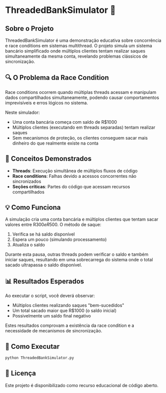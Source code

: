 # ThreadedBankSimulator 🏦

## Sobre o Projeto
ThreadedBankSimulator é uma demonstração educativa sobre concorrência e race conditions em sistemas multithread. O projeto simula um sistema bancário simplificado onde múltiplos clientes tentam realizar saques simultaneamente da mesma conta, revelando problemas clássicos de sincronização.

## 🔍 O Problema da Race Condition
Race conditions ocorrem quando múltiplas threads acessam e manipulam dados compartilhados simultaneamente, podendo causar comportamentos imprevisíveis e erros lógicos no sistema.

Neste simulador:
- Uma conta bancária começa com saldo de R$1000
- Múltiplos clientes (executando em threads separadas) tentam realizar saques
- Sem mecanismos de proteção, os clientes conseguem sacar mais dinheiro do que realmente existe na conta

## 🧠 Conceitos Demonstrados
- **Threads**: Execução simultânea de múltiplos fluxos de código
- **Race conditions**: Falhas devido a acessos concorrentes não sincronizados
- **Seções críticas**: Partes do código que acessam recursos compartilhados

## 💡 Como Funciona
A simulação cria uma conta bancária e múltiplos clientes que tentam sacar valores entre R$300 e R$500. O método de saque:

1. Verifica se há saldo disponível
2. Espera um pouco (simulando processamento)
3. Atualiza o saldo

Durante esta pausa, outras threads podem verificar o saldo e também iniciar saques, resultando em uma sobrecarrega do sistema onde o total sacado ultrapassa o saldo disponível.

## 📊 Resultados Esperados
Ao executar o script, você deverá observar:
- Múltiplos clientes realizando saques "bem-sucedidos"
- Um total sacado maior que R$1000 (o saldo inicial)
- Possivelmente um saldo final negativo

Estes resultados comprovam a existência da race condition e a necessidade de mecanismos de sincronização.

## 🚀 Como Executar
```bash
python ThreadedBankSimulator.py
```

## 📝 Licença
Este projeto é disponibilizado como recurso educacional de código aberto.
